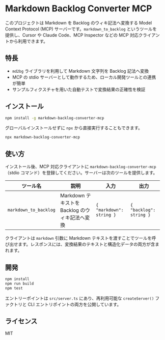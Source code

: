 # Markdown Backlog Converter MCP

このプロジェクトは Markdown を Backlog のウィキ記法へ変換する Model Context Protocol (MCP) サーバーです。`markdown_to_backlog` というツールを提供し、Cursor や Claude Code、MCP Inspector などの MCP 対応クライアントから利用できます。

## 特長
- `md2bg` ライブラリを利用して Markdown 文字列を Backlog 記法へ変換
- MCP の stdio サーバーとして動作するため、ローカル開発ツールとの連携が簡単
- サンプルフィクスチャを用いた自動テストで変換結果の正確性を検証

## インストール
```bash
npm install -g markdown-backlog-converter-mcp
```

グローバルインストールせずに `npx` から直接実行することもできます。
```bash
npx markdown-backlog-converter-mcp
```

## 使い方
インストール後、MCP 対応クライアントに `markdown-backlog-converter-mcp`（stdio コマンド）を登録してください。サーバーは次のツールを提供します。

| ツール名 | 説明 | 入力 | 出力 |
|---------|------|------|------|
| `markdown_to_backlog` | Markdown テキストを Backlog のウィキ記法へ変換 | `{ "markdown": string }` | `{ "backlog": string }` |

クライアントは `markdown` 引数に Markdown テキストを渡すことでツールを呼び出せます。レスポンスには、変換結果のテキストと構造化データの両方が含まれます。

## 開発
```bash
npm install
npm run build
npm test
```

エントリーポイントは `src/server.ts` にあり、再利用可能な `createServer()` ファクトリと CLI エントリポイントの両方を公開しています。

## ライセンス
MIT

